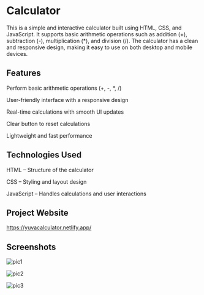 # Calculator

This is a simple and interactive calculator built using HTML, CSS, and JavaScript. It supports basic arithmetic operations such as addition (+), subtraction (-), multiplication (*), and division (/). The calculator has a clean and responsive design, making it easy to use on both desktop and mobile devices.

## Features
Perform basic arithmetic operations (+, -, *, /)

User-friendly interface with a responsive design

Real-time calculations with smooth UI updates

Clear button to reset calculations

Lightweight and fast performance

## Technologies Used
HTML – Structure of the calculator

CSS – Styling and layout design

JavaScript – Handles calculations and user interactions

## Project Website
https://yuvacalculator.netlify.app/

## Screenshots
![pic1](https://github.com/user-attachments/assets/eead6120-e810-4e4f-8856-9b35ad70b8d7)

![pic2](https://github.com/user-attachments/assets/4a2c9209-32e5-4728-8cc2-a9ab07c507ac)

![pic3](https://github.com/user-attachments/assets/60c05c83-ce25-4df1-b94e-7436ac00cd14)


